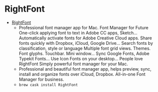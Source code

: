 # RightFont
- [RightFont](https://rightfontapp.com/)
  -  Professional font manager app for Mac. Font Manager for Future One-click applying font to text in Adobe CC apps, Sketch… Automatically activate fonts for Adobe Creative Cloud apps. Share fonts quickly with Dropbox, iCloud, Google Drive… Search fonts by classification, style or language Multiple font grid views. Themes. Font glyphs. Touchbar. Mini window… Sync Google Fonts, Adobe Typekit Fonts… Use Icon Fonts on your desktop… People love RightFont Simply powerful font manager for your Mac.
  - Professional and beautiful font manager app, helps preview, sync, install and organize fonts over iCloud, Dropbox. All-in-one Font Manager for business.
  - `brew cask install RightFont`
